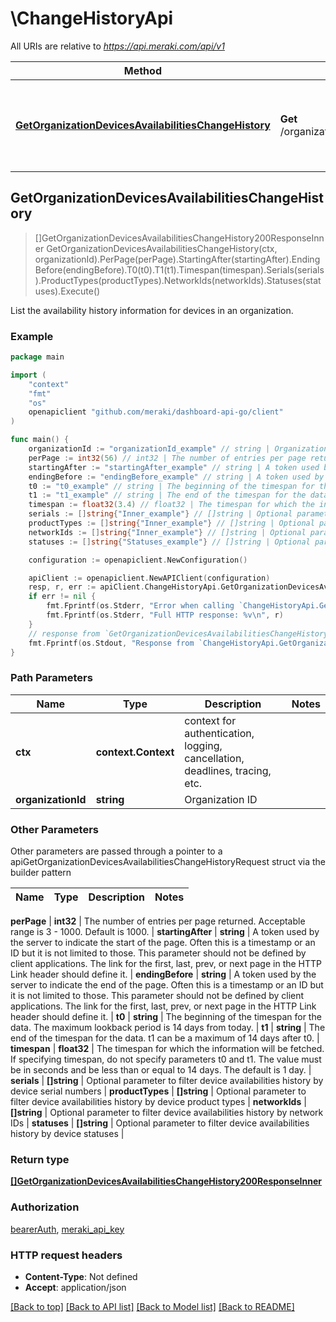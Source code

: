 # \ChangeHistoryApi

All URIs are relative to *https://api.meraki.com/api/v1*

Method | HTTP request | Description
------------- | ------------- | -------------
[**GetOrganizationDevicesAvailabilitiesChangeHistory**](ChangeHistoryApi.md#GetOrganizationDevicesAvailabilitiesChangeHistory) | **Get** /organizations/{organizationId}/devices/availabilities/changeHistory | List the availability history information for devices in an organization.



## GetOrganizationDevicesAvailabilitiesChangeHistory

> []GetOrganizationDevicesAvailabilitiesChangeHistory200ResponseInner GetOrganizationDevicesAvailabilitiesChangeHistory(ctx, organizationId).PerPage(perPage).StartingAfter(startingAfter).EndingBefore(endingBefore).T0(t0).T1(t1).Timespan(timespan).Serials(serials).ProductTypes(productTypes).NetworkIds(networkIds).Statuses(statuses).Execute()

List the availability history information for devices in an organization.



### Example

```go
package main

import (
    "context"
    "fmt"
    "os"
    openapiclient "github.com/meraki/dashboard-api-go/client"
)

func main() {
    organizationId := "organizationId_example" // string | Organization ID
    perPage := int32(56) // int32 | The number of entries per page returned. Acceptable range is 3 - 1000. Default is 1000. (optional)
    startingAfter := "startingAfter_example" // string | A token used by the server to indicate the start of the page. Often this is a timestamp or an ID but it is not limited to those. This parameter should not be defined by client applications. The link for the first, last, prev, or next page in the HTTP Link header should define it. (optional)
    endingBefore := "endingBefore_example" // string | A token used by the server to indicate the end of the page. Often this is a timestamp or an ID but it is not limited to those. This parameter should not be defined by client applications. The link for the first, last, prev, or next page in the HTTP Link header should define it. (optional)
    t0 := "t0_example" // string | The beginning of the timespan for the data. The maximum lookback period is 14 days from today. (optional)
    t1 := "t1_example" // string | The end of the timespan for the data. t1 can be a maximum of 14 days after t0. (optional)
    timespan := float32(3.4) // float32 | The timespan for which the information will be fetched. If specifying timespan, do not specify parameters t0 and t1. The value must be in seconds and be less than or equal to 14 days. The default is 1 day. (optional)
    serials := []string{"Inner_example"} // []string | Optional parameter to filter device availabilities history by device serial numbers (optional)
    productTypes := []string{"Inner_example"} // []string | Optional parameter to filter device availabilities history by device product types (optional)
    networkIds := []string{"Inner_example"} // []string | Optional parameter to filter device availabilities history by network IDs (optional)
    statuses := []string{"Statuses_example"} // []string | Optional parameter to filter device availabilities history by device statuses (optional)

    configuration := openapiclient.NewConfiguration()

    apiClient := openapiclient.NewAPIClient(configuration)
    resp, r, err := apiClient.ChangeHistoryApi.GetOrganizationDevicesAvailabilitiesChangeHistory(context.Background(), organizationId).PerPage(perPage).StartingAfter(startingAfter).EndingBefore(endingBefore).T0(t0).T1(t1).Timespan(timespan).Serials(serials).ProductTypes(productTypes).NetworkIds(networkIds).Statuses(statuses).Execute()
    if err != nil {
        fmt.Fprintf(os.Stderr, "Error when calling `ChangeHistoryApi.GetOrganizationDevicesAvailabilitiesChangeHistory``: %v\n", err)
        fmt.Fprintf(os.Stderr, "Full HTTP response: %v\n", r)
    }
    // response from `GetOrganizationDevicesAvailabilitiesChangeHistory`: []GetOrganizationDevicesAvailabilitiesChangeHistory200ResponseInner
    fmt.Fprintf(os.Stdout, "Response from `ChangeHistoryApi.GetOrganizationDevicesAvailabilitiesChangeHistory`: %v\n", resp)
}
```

### Path Parameters


Name | Type | Description  | Notes
------------- | ------------- | ------------- | -------------
**ctx** | **context.Context** | context for authentication, logging, cancellation, deadlines, tracing, etc.
**organizationId** | **string** | Organization ID | 

### Other Parameters

Other parameters are passed through a pointer to a apiGetOrganizationDevicesAvailabilitiesChangeHistoryRequest struct via the builder pattern


Name | Type | Description  | Notes
------------- | ------------- | ------------- | -------------

 **perPage** | **int32** | The number of entries per page returned. Acceptable range is 3 - 1000. Default is 1000. | 
 **startingAfter** | **string** | A token used by the server to indicate the start of the page. Often this is a timestamp or an ID but it is not limited to those. This parameter should not be defined by client applications. The link for the first, last, prev, or next page in the HTTP Link header should define it. | 
 **endingBefore** | **string** | A token used by the server to indicate the end of the page. Often this is a timestamp or an ID but it is not limited to those. This parameter should not be defined by client applications. The link for the first, last, prev, or next page in the HTTP Link header should define it. | 
 **t0** | **string** | The beginning of the timespan for the data. The maximum lookback period is 14 days from today. | 
 **t1** | **string** | The end of the timespan for the data. t1 can be a maximum of 14 days after t0. | 
 **timespan** | **float32** | The timespan for which the information will be fetched. If specifying timespan, do not specify parameters t0 and t1. The value must be in seconds and be less than or equal to 14 days. The default is 1 day. | 
 **serials** | **[]string** | Optional parameter to filter device availabilities history by device serial numbers | 
 **productTypes** | **[]string** | Optional parameter to filter device availabilities history by device product types | 
 **networkIds** | **[]string** | Optional parameter to filter device availabilities history by network IDs | 
 **statuses** | **[]string** | Optional parameter to filter device availabilities history by device statuses | 

### Return type

[**[]GetOrganizationDevicesAvailabilitiesChangeHistory200ResponseInner**](GetOrganizationDevicesAvailabilitiesChangeHistory200ResponseInner.md)

### Authorization

[bearerAuth](../README.md#bearerAuth), [meraki_api_key](../README.md#meraki_api_key)

### HTTP request headers

- **Content-Type**: Not defined
- **Accept**: application/json

[[Back to top]](#) [[Back to API list]](../README.md#documentation-for-api-endpoints)
[[Back to Model list]](../README.md#documentation-for-models)
[[Back to README]](../README.md)

